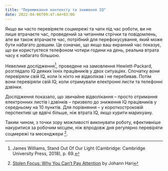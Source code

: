 ```yaml
---
title: "Перемикання контексту та зниження IQ"
date: 2022-04-06T09:47:44+03:00
---
```


Якщо ви часто перевіряєте соцмережі та чати під час роботи, ви не лише втрачаєте час, проведений за читанням стрічки та повідомлень, але ви також втрачаєте час, потрібний для перефокусування, який може бути набагато довшим. Це означає, що якщо ваш екранний час показує, що ви користуєтеся телефоном чотири години на день, реальна втрата часу є набагато більшою.

Невелике дослідження[^1], проведене на замовлення Hewlett-Packard, розглядало IQ деяких їхніх працівників у двох ситуаціях. Спочатку вони перевіряли свій IQ, коли їх ніхто не відволікав і не перебивав. Потім вони перевіряли свій IQ, коли отримували електронні листи та телефонні дзвінки. 

Дослідження показало, що звичайне відволікання – просто отримання електронних листів і дзвінків – призвело до зниження IQ працівників у середньому на 10 пунктів. Для порівняння – у короткостроковій перспективі це вдвічі більше, ніж втрата IQ, якщо курити марихуану.

Таким чином, з точки зору можливості виконувати роботу, ефективніше накуритися за робочим місцем, ніж впродовж дня регулярно перевіряти соцмережі та месенджери [^2]. 

[^1]: James Williams, Stand Out Of Our Light (Cambridge: Cambridge University Press, 2018), p. 69.

[^2]: [Stolen Focus: Why You Can’t Pay Attention](https://www.goodreads.com/book/show/57933306-stolen-focus) by Johann Hari

